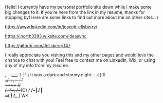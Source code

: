Hello! I currently have my personal portfolio site down while I make some big changes to it. If you're here from the link in my resume, thanks for stopping by! Here are some links to find out more about me on other sites. :) 

https://www.linkedin.com/in/joseph-ellsberry/

https://jnorth3393.wixsite.com/ideasync

https://github.com/Jellsberry147

I really appreciate you visiting this and my other pages and would love the chance to chat with you! Feel free to contact me on LinkedIn, Wix, or using any of my info from my resume.


  ,-~~-.___.
 / |  '     \         It was a dark and stormy night....
(  )         0              
 \_/-, ,----'            
    ====           //                     
   /  \-'~;    /~~~(O)
  /  __/~|   /       |     
=(  _____| (_________|   W<
